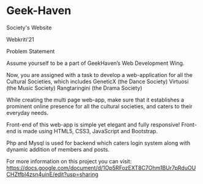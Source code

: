 # Geek-Haven
Society's Website 

Webkriti’21

Problem Statement 

Assume yourself to be a part of GeekHaven’s Web Development Wing. 


Now, you are assigned with a task to develop a web-application for all the Cultural Societies, which includes 
GeneticX (the Dance Society)
Virtuosi (the Music Society)
Rangtaringini (the Drama Society)

While creating the multi page web-app, make sure that it establishes a prominent online presence for all the cultural societies, and caters to their everyday needs.

Front-end of this web-app is simple yet elegant and fully responsive! Front-end is made using HTML5, CSS3, JavaScript and Bootstrap.

Php and Mysql is used for backend which caters login system along with dynamic addition of members and posts.

For more information on this project you can visit: https://docs.google.com/document/d/1Op5RFozEXT8C7Ohm1BUr7pRduOUCHZtfbl4zsn4uinE/edit?usp=sharing

